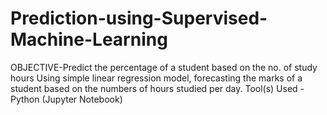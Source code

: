 # Prediction-using-Supervised-Machine-Learning
OBJECTIVE-Predict the percentage of a student based on the no. of study hours
Using simple linear regression model, forecasting the marks of a student based on the numbers of hours studied per day. 
Tool(s) Used - Python (Jupyter Notebook)

